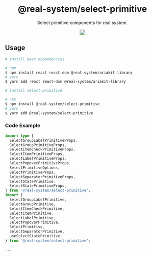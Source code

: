 <h1 align="center">@real-system/select-primitive</h1>
<p align="center">Select primitive components for real system.</p>
<p align="center">
<a href="https://www.npmjs.com/package/@real-system/select-primitive"><img src="https://badgen.net/npm/v/@real-system/select-primitive?label=&icon=npm&color=blue" alt="npm version" height="18"/></a>
</p>

## Usage

```bash
# install peer dependencies

# npm
$ npm install react react-dom @real-system/ariakit-library
# yarn
$ yarn add react react-dom @real-system/ariakit-library

# install select-primitive

# npm
$ npm install @real-system/select-primitive
# yarn
$ yarn add @real-system/select-primitive
```

### Code Example

```typescript
import type {
  SelectGroupLabelPrimitiveProps,
  SelectGroupPrimitiveProps,
  SelectItemCheckPrimitiveProps,
  SelectItemPrimitiveProps,
  SelectLabelPrimitiveProps,
  SelectPopoverPrimitiveProps,
  SelectPrimitiveOptions,
  SelectPrimitiveProps,
  SelectSeparatorPrimitiveProps,
  SelectStatePrimitive,
  SelectStatePrimitiveProps,
} from '@real-system/select-primitive';
import {
  SelectGroupLabelPrimitive,
  SelectGroupPrimitive,
  SelectItemCheckPrimitive,
  SelectItemPrimitive,
  SelectLabelPrimitive,
  SelectPopoverPrimitive,
  SelectPrimitive,
  SelectSeparatorPrimitive,
  useSelectStatePrimitive,
} from '@real-system/select-primitive';

...

```
